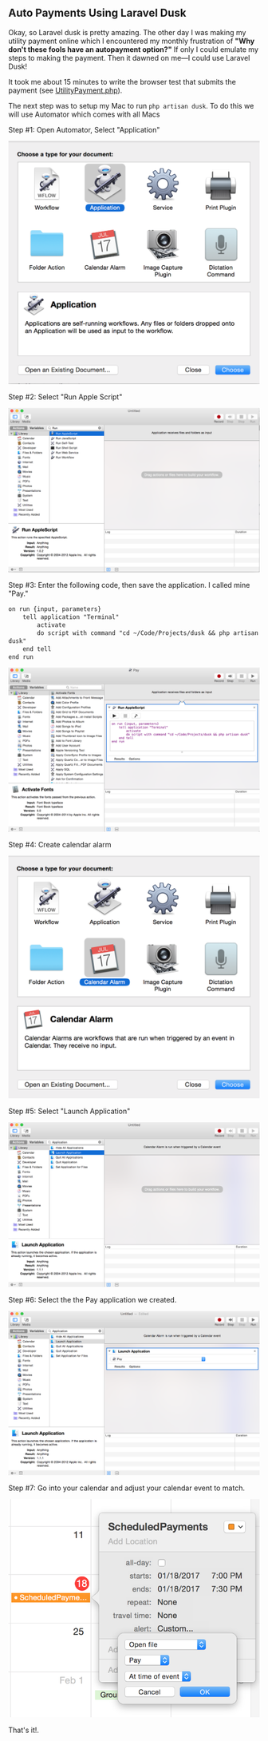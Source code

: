 ## Auto Payments Using Laravel Dusk

Okay, so Laravel dusk is pretty amazing. The other day I was making my utility payment online which I encountered my monthly frustration of **"Why don't these fools have an autopayment option?"** If only I could emulate my steps to making the payment. Then it dawned on me&mdash;I could use Laravel Dusk!

It took me about 15 minutes to write the browser test that submits the payment (see [UtilityPayment.php](https://github.com/JordanDalton/LaravelDuskAutoPay/blob/master/tests/Browser/Pages/UtilityPayment.php)).

The next step was to setup my Mac to run `php artisan dusk`. To do this we will use Automator which comes with all Macs

Step #1: Open Automator, Select "Application"

![alt tag](https://raw.githubusercontent.com/jordandalton/LaravelDuskAutoPay/master/Automator-Step1.png)

Step #2: Select "Run Apple Script"

![alt tag](https://raw.githubusercontent.com/jordandalton/LaravelDuskAutoPay/master/Automator-Step2.png)

Step #3: Enter the following code, then save the application. I called mine "Pay."

```
on run {input, parameters}
	tell application "Terminal"
		activate
		do script with command "cd ~/Code/Projects/dusk && php artisan dusk"
	end tell
end run
```


![alt tag](https://raw.githubusercontent.com/jordandalton/LaravelDuskAutoPay/master/Automator-Step3.png)

Step #4: Create calendar alarm

![alt tag](https://raw.githubusercontent.com/jordandalton/LaravelDuskAutoPay/master/Automator-Step4.png)

Step #5: Select "Launch Application"

![alt tag](https://raw.githubusercontent.com/jordandalton/LaravelDuskAutoPay/master/Automator-Step5.png)

Step #6: Select the the Pay application we created.

![alt tag](https://raw.githubusercontent.com/jordandalton/LaravelDuskAutoPay/master/Automator-Step6.png)

Step #7: Go into your calendar and adjust your calendar event to match.

![alt tag](https://raw.githubusercontent.com/jordandalton/LaravelDuskAutoPay/master/Automator-Step7.png)

That's it!.
